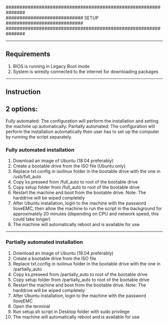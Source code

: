 ###############################################################  
############################ SETUP ############################  
###############################################################  

------------
Requirements
------------
1. BIOS is running in Legacy Boot mode
2. System is wiredly connected to the internet for downloading packages 

------------
Instruction
------------
## 2 options:
Fully automated:        The configuration will perform the installation and setting the machine up
                        automatically.
Paritally automated:    The configuration wlil perform the installation automatically then user has
                        to set up the computer by running the script separately.

### Fully automated installation  
1. Download an image of Ubuntu (18.04 preferably)
2. Create a bootable drive from the ISO file (Ubuntu only)
3. Replace txt.config in isolinux folder in the bootable drive with the one in /usb/full_auto
4. Copy ks.preseed from /full_auto to root of the bootable drive
5. Copy setup folder from /full_auto to root of the bootable drive
6. Restart the machine and boot from the bootable drive.
   Note: The harddrive will be wiped completely
7. After Ubuntu installation, login to the machine with the password IloveEMC, then 
   allow the machine to run the script in the background for approximately 
   20 minutes (depending on CPU and network speed, this could take longer)
8. The machine will automatically reboot and is available for use


----------------------------------------------------------------------------------------------------


### Partially automated installation  
1. Download an image of Ubuntu (18.04 preferably)
2. Create a bootable drive from the ISO file 
3. Replace txt.config in isolinux folder in the bootable drive with the one in /partially_auto
4. Copy ks.preseed from /partially_auto to root of the bootable drive
5. Copy setup folder from /partially_auto to root of the bootable drive
6. Restart the machine and boot from the bootable drive.
   Note: The harddrive will be wiped completely
7. After Ubuntu installation, login to the machine with the password IloveEMC
8. Open the terminal
9. Run setup.sh script in Desktop folder with sudo privilege
10. The machine will automatically reboot and is available for use

